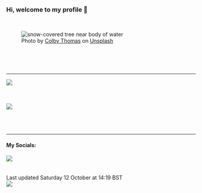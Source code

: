 <h3>Hi, welcome to my profile 👋</h3>

<br />
<figure>
  <img
    src="https://images.unsplash.com/photo-1455156218388-5e61b526818b?crop=entropy&cs=tinysrgb&fit=max&fm=jpg&ixid=M3wyNzQ3MDB8MHwxfHJhbmRvbXx8fHx8fHx8fDE3Mjg3MzYwNzJ8&ixlib=rb-4.0.3&q=80&w=1080&auto=format"
    alt="snow-covered tree near body of water" 
  />
  <figcaption>Photo by <a
    href="https://unsplash.com/@jrnxf?utm_source=Profile%20readme&utm_medium=referral">Colby Thomas</a> on <a
    href="https://unsplash.com/?utm_source=Profile%20readme&utm_medium=referral">Unsplash</a></figcaption>
</figure>




  <br /><br /><br />

<hr />
<img
  src="https://github-readme-stats.vercel.app/api?username=shanelucy&show_icons=true&theme=calm"
/>
<br /><br /><br />

<img 
  src="https://github-readme-stats.vercel.app/api/top-langs/?username=shanelucy&theme=calm"
/>
<br /><br /><br /><br />
<hr />
<h4>My Socials:</h4>
<a href="https://uk.linkedin.com/in/shane-lucy-4735b616a">
  <img
    src="https://img.shields.io/badge/linkedin%20-%230077B5.svg?&style=for-the-badge&logo=linkedin&logoColor=white"
  />
</a>
<br /><br /><br />
Last updated Saturday 12 October at 14:19 BST
<br />
<img
  src="https://github.com/ShaneLucy/ShaneLucy/workflows/README%20build/badge.svg"
/>
